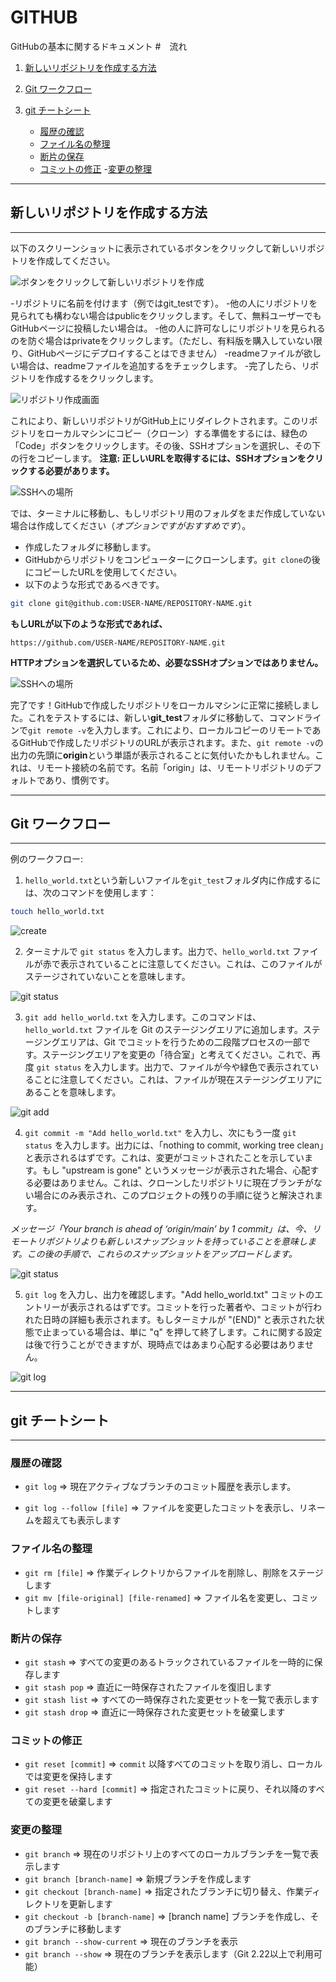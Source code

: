 # GITHUB
GitHubの基本に関するドキュメント
#　流れ

1. [新しいリポジトリを作成する方法](https://github.com/sumamin-inc-organization/GITHUB?tab=readme-ov-file#%E6%96%B0%E3%81%97%E3%81%84%E3%83%AA%E3%83%9D%E3%82%B8%E3%83%88%E3%83%AA%E3%82%92%E4%BD%9C%E6%88%90%E3%81%99%E3%82%8B%E6%96%B9%E6%B3%95) 

2. [Git ワークフロー](https://github.com/sumamin-inc-organization/GITHUB?tab=readme-ov-file#git-%E3%83%AF%E3%83%BC%E3%82%AF%E3%83%95%E3%83%AD%E3%83%BC)

3. [git チートシート]()
    - [履歴の確認](https://github.com/sumamin-inc-organization/GITHUB?tab=readme-ov-file#%E5%B1%A5%E6%AD%B4%E3%81%AE%E7%A2%BA%E8%AA%8D)
    - [ファイル名の整理](https://github.com/sumamin-inc-organization/GITHUB?tab=readme-ov-file#%E3%83%95%E3%82%A1%E3%82%A4%E3%83%AB%E5%90%8D%E3%81%AE%E6%95%B4%E7%90%86)
    - [断片の保存](https://github.com/sumamin-inc-organization/GITHUB?tab=readme-ov-file#%E6%96%AD%E7%89%87%E3%81%AE%E4%BF%9D%E5%AD%98)  
    - [コミットの修正](https://github.com/sumamin-inc-organization/GITHUB?tab=readme-ov-file#%E3%82%B3%E3%83%9F%E3%83%83%E3%83%88%E3%81%AE%E4%BF%AE%E6%AD%A3)
    -[変更の整理](https://github.com/sumamin-inc-organization/GITHUB?tab=readme-ov-file#%E5%A4%89%E6%9B%B4%E3%81%AE%E6%95%B4%E7%90%86)

    
---

## 新しいリポジトリを作成する方法

---

以下のスクリーンショットに表示されているボタンをクリックして新しいリポジトリを作成してください。

![ボタンをクリックして新しいリポジトリを作成](./images/newrepo.png)

-リポジトリに名前を付けます（例ではgit_testです）。
-他の人にリポジトリを見られても構わない場合はpublicをクリックします。そして、無料ユーザーでもGitHubページに投稿したい場合は。
-他の人に許可なしにリポジトリを見られるのを防ぐ場合はprivateをクリックします。（ただし、有料版を購入していない限り、GitHubページにデプロイすることはできません）
-readmeファイルが欲しい場合は、readmeファイルを追加するをチェックします。
-完了したら、リポジトリを作成するをクリックします。

![リポジトリ作成画面](./images/repoCreation.png)


これにより、新しいリポジトリがGitHub上にリダイレクトされます。このリポジトリをローカルマシンにコピー（クローン）する準備をするには、緑色の「Code」ボタンをクリックします。その後、SSHオプションを選択し、その下の行をコピーします。
**注意: 正しいURLを取得するには、SSHオプションをクリックする必要があります。**

![SSHへの場所](./images/ssh.png)

では、ターミナルに移動し、もしリポジトリ用のフォルダをまだ作成していない場合は作成してください（*オプションですがおすすめです*）。
- 作成したフォルダに移動します。
- GitHubからリポジトリをコンピューターにクローンします。`git clone`の後にコピーしたURLを使用してください。
- 以下のような形式であるべきです。

```bash
git clone git@github.com:USER-NAME/REPOSITORY-NAME.git
```

**もしURLが以下のような形式であれば、**

```plaintext
https://github.com/USER-NAME/REPOSITORY-NAME.git
```

**HTTPオプションを選択しているため、必要なSSHオプションではありません。**

![SSHへの場所](./images/gitclone.png)


完了です！GitHubで作成したリポジトリをローカルマシンに正常に接続しました。これをテストするには、新しい**git_test**フォルダに移動して、コマンドラインで`git remote -v`を入力します。これにより、ローカルコピーのリモートであるGitHubで作成したリポジトリのURLが表示されます。また、`git remote -v`の出力の先頭に**origin**という単語が表示されることに気付いたかもしれません。これは、リモート接続の名前です。名前「origin」は、リモートリポジトリのデフォルトであり、慣例です。

---

## Git ワークフロー

---

例のワークフロー: 


1. `hello_world.txt`という新しいファイルを`git_test`フォルダ内に作成するには、次のコマンドを使用します：

```bash
touch hello_world.txt
```


![create](./images/workflow-images/createHelloWorld.png)




2. ターミナルで `git status` を入力します。出力で、`hello_world.txt` ファイルが赤で表示されていることに注意してください。これは、このファイルがステージされていないことを意味します。


![git status](./images/workflow-images/gitstatus.png)


3. `git add hello_world.txt` を入力します。このコマンドは、`hello_world.txt` ファイルを Git のステージングエリアに追加します。ステージングエリアは、Git でコミットを行うための二段階プロセスの一部です。ステージングエリアを変更の「待合室」と考えてください。これで、再度 `git status` を入力します。出力で、ファイルが今や緑色で表示されていることに注意してください。これは、ファイルが現在ステージングエリアにあることを意味します。


![git add](./images/workflow-images/gitadd.png)

4. `git commit -m "Add hello_world.txt"` を入力し、次にもう一度 `git status` を入力します。出力には、「nothing to commit, working tree clean」と表示されるはずです。これは、変更がコミットされたことを示しています。もし "upstream is gone" というメッセージが表示された場合、心配する必要はありません。これは、クローンしたリポジトリに現在ブランチがない場合にのみ表示され、このプロジェクトの残りの手順に従うと解決されます。

<em>メッセージ「Your branch is ahead of ‘origin/main’ by 1 commit」は、今、リモートリポジトリよりも新しいスナップショットを持っていることを意味します。この後の手順で、これらのスナップショットをアップロードします。</em>


![git status](./images/workflow-images/status.png)


5. `git log` を入力し、出力を確認します。"Add hello_world.txt" コミットのエントリーが表示されるはずです。コミットを行った著者や、コミットが行われた日時の詳細も表示されます。もしターミナルが "(END)" と表示された状態で止まっている場合は、単に "q" を押して終了します。これに関する設定は後で行うことができますが、現時点ではあまり心配する必要はありません。


![git log](./images/workflow-images/log.png) 

---

## git チートシート

---

### 履歴の確認

- `git log`  => 現在アクティブなブランチのコミット履歴を表示します。

- `git log --follow [file]` => ファイルを変更したコミットを表示し、リネームを超えても表示します

### ファイル名の整理 

- `git rm [file]` => 作業ディレクトリからファイルを削除し、削除をステージします
- `git mv [file-original] [file-renamed]` => ファイル名を変更し、コミットします

### 断片の保存

- `git stash` => すべての変更のあるトラックされているファイルを一時的に保存します
- `git stash pop` => 直近に一時保存されたファイルを復旧します
- `git stash list` => すべての一時保存された変更セットを一覧で表示します
- `git stash drop` => 直近に一時保存された変更セットを破棄します

### コミットの修正

- `git reset [commit]` => `commit` 以降すべてのコミットを取り消し、ローカルでは変更を保持します
- `git reset --hard [commit]` => 指定されたコミットに戻り、それ以降のすべての変更を破棄します

### 変更の整理

- `git branch` => 現在のリポジトリ上のすべてのローカルブランチを一覧で表示します
- `git branch [branch-name]` => 新規ブランチを作成します
- `git checkout [branch-name]` => 指定されたブランチに切り替え、作業ディレクトリを更新します
- `git checkout -b [branch-name]` => [branch name] ブランチを作成し、そのブランチに移動します
- `git branch --show-current` =>  現在のブランチを表示
- `git branch --show` => 現在のブランチを表示します（Git 2.22以上で利用可能）